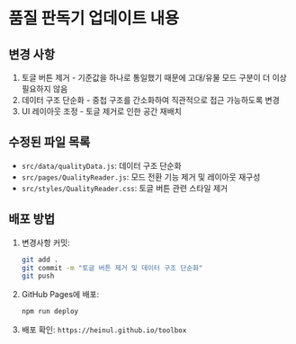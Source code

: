 # 품질 판독기 업데이트 내용

## 변경 사항
1. 토글 버튼 제거 - 기준값을 하나로 통일했기 때문에 고대/유물 모드 구분이 더 이상 필요하지 않음
2. 데이터 구조 단순화 - 중첩 구조를 간소화하여 직관적으로 접근 가능하도록 변경
3. UI 레이아웃 조정 - 토글 제거로 인한 공간 재배치

## 수정된 파일 목록
- `src/data/qualityData.js`: 데이터 구조 단순화
- `src/pages/QualityReader.js`: 모드 전환 기능 제거 및 레이아웃 재구성
- `src/styles/QualityReader.css`: 토글 버튼 관련 스타일 제거

## 배포 방법
1. 변경사항 커밋:
   ```bash
   git add .
   git commit -m "토글 버튼 제거 및 데이터 구조 단순화"
   git push
   ```

2. GitHub Pages에 배포:
   ```bash
   npm run deploy
   ```

3. 배포 확인: `https://heinul.github.io/toolbox`
